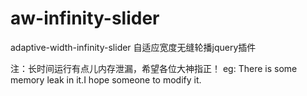 # aw-infinity-slider
adaptive-width-infinity-slider
自适应宽度无缝轮播jquery插件

注：长时间运行有点儿内存泄漏，希望各位大神指正！
eg: There is some memory leak in it.I hope someone to modify it.
